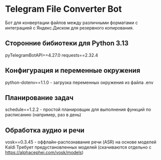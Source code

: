 # Telegram File Converter Bot

Бот для конвертации файлов между различными форматами с интеграцией с Яндекс.Диском для резервного копирования.

## Сторонние бибиотеки для Python 3.13

pyTelegramBotAPI==4.27.0
requests==2.32.4

## Конфигурация и переменные окружения
python-dotenv==1.1.0 - загрузка переменных окружения из файла .env 

## Планирование задач

schedule==1.2.2 - простой планировщик для выполнения функций по расписанию (например, раз в день)

## Обработка аудио и речи
vosk==0.3.45 - оффлайн-распознавание речи (ASR) на основе моделей Kaldi
Требует предустановленных моделей (скачиваются отдельно с https://alphacephei.com/vosk/models)

